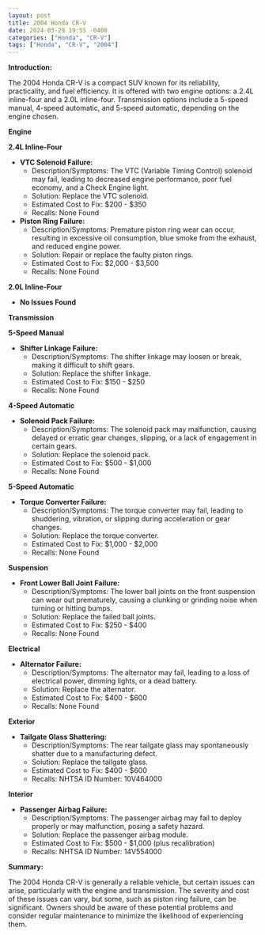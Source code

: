 ```yaml
---
layout: post
title: 2004 Honda CR-V
date: 2024-03-29 19:55 -0400
categories: ["Honda", "CR-V"]
tags: ["Honda", "CR-V", "2004"]
---
```

**Introduction:**

The 2004 Honda CR-V is a compact SUV known for its reliability, practicality, and fuel efficiency. It is offered with two engine options: a 2.4L inline-four and a 2.0L inline-four. Transmission options include a 5-speed manual, 4-speed automatic, and 5-speed automatic, depending on the engine chosen.

**Engine**

**2.4L Inline-Four**

* **VTC Solenoid Failure:**
    * Description/Symptoms: The VTC (Variable Timing Control) solenoid may fail, leading to decreased engine performance, poor fuel economy, and a Check Engine light.
    * Solution: Replace the VTC solenoid.
    * Estimated Cost to Fix: $200 - $350
    * Recalls: None Found
* **Piston Ring Failure:**
    * Description/Symptoms: Premature piston ring wear can occur, resulting in excessive oil consumption, blue smoke from the exhaust, and reduced engine power.
    * Solution: Repair or replace the faulty piston rings.
    * Estimated Cost to Fix: $2,000 - $3,500
    * Recalls: None Found

**2.0L Inline-Four**

* **No Issues Found**

**Transmission**

**5-Speed Manual**

* **Shifter Linkage Failure:**
    * Description/Symptoms: The shifter linkage may loosen or break, making it difficult to shift gears.
    * Solution: Replace the shifter linkage.
    * Estimated Cost to Fix: $150 - $250
    * Recalls: None Found

**4-Speed Automatic**

* **Solenoid Pack Failure:**
    * Description/Symptoms: The solenoid pack may malfunction, causing delayed or erratic gear changes, slipping, or a lack of engagement in certain gears.
    * Solution: Replace the solenoid pack.
    * Estimated Cost to Fix: $500 - $1,000
    * Recalls: None Found

**5-Speed Automatic**

* **Torque Converter Failure:**
    * Description/Symptoms: The torque converter may fail, leading to shuddering, vibration, or slipping during acceleration or gear changes.
    * Solution: Replace the torque converter.
    * Estimated Cost to Fix: $1,000 - $2,000
    * Recalls: None Found

**Suspension**

* **Front Lower Ball Joint Failure:**
    * Description/Symptoms: The lower ball joints on the front suspension can wear out prematurely, causing a clunking or grinding noise when turning or hitting bumps.
    * Solution: Replace the failed ball joints.
    * Estimated Cost to Fix: $250 - $400
    * Recalls: None Found

**Electrical**

* **Alternator Failure:**
    * Description/Symptoms: The alternator may fail, leading to a loss of electrical power, dimming lights, or a dead battery.
    * Solution: Replace the alternator.
    * Estimated Cost to Fix: $400 - $600
    * Recalls: None Found

**Exterior**

* **Tailgate Glass Shattering:**
    * Description/Symptoms: The rear tailgate glass may spontaneously shatter due to a manufacturing defect.
    * Solution: Replace the tailgate glass.
    * Estimated Cost to Fix: $400 - $600
    * Recalls: NHTSA ID Number: 10V464000

**Interior**

* **Passenger Airbag Failure:**
    * Description/Symptoms: The passenger airbag may fail to deploy properly or may malfunction, posing a safety hazard.
    * Solution: Replace the passenger airbag module.
    * Estimated Cost to Fix: $500 - $1,000 (plus recalibration)
    * Recalls: NHTSA ID Number: 14V554000

**Summary:**

The 2004 Honda CR-V is generally a reliable vehicle, but certain issues can arise, particularly with the engine and transmission. The severity and cost of these issues can vary, but some, such as piston ring failure, can be significant. Owners should be aware of these potential problems and consider regular maintenance to minimize the likelihood of experiencing them.
